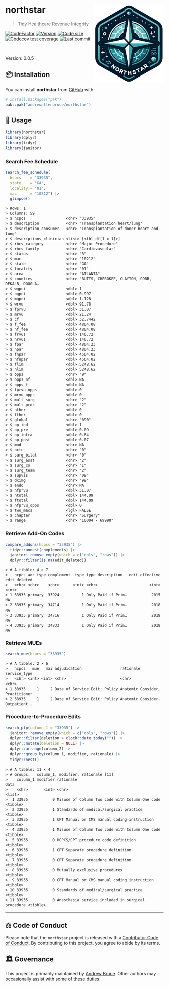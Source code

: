 
<!-- README.md is generated from README.Rmd. Please edit that file -->

# northstar <img src="man/figures/logo.png" align="right" height="250" />

> Tidy Healthcare Revenue Integrity

<!-- badges: start -->

[![CodeFactor](https://www.codefactor.io/repository/github/andrewallenbruce/northstar/badge)](https://www.codefactor.io/repository/github/andrewallenbruce/northstar)
[![Version](https://img.shields.io/badge/version-0.0.5-red.svg)](https://github.com/andrewallenbruce/northstar)
[![Code
size](https://img.shields.io/github/languages/code-size/andrewallenbruce/northstar.svg)](https://github.com/andrewallenbruce/northstar)
[![Codecov test
coverage](https://codecov.io/gh/andrewallenbruce/northstar/branch/master/graph/badge.svg)](https://app.codecov.io/gh/andrewallenbruce/northstar?branch=master)
[![Last
commit](https://img.shields.io/github/last-commit/andrewallenbruce/northstar.svg)](https://github.com/andrewallenbruce/northstar/commits/master)
<!-- badges: end -->

<br>

Version: 0.0.5

## :package: Installation

You can install **northstar** from [GitHub](https://github.com/) with:

``` r
# install.packages("pak")
pak::pak("andrewallenbruce/northstar")
```

## :beginner: Usage

``` r
library(northstar)
library(dplyr)
library(tidyr)
library(janitor)
```

### Search Fee Schedule

``` r
search_fee_schedule(
  hcpcs    = "33935",
  state    = "GA",
  locality = "01",
  mac      = "10212") |> 
  glimpse()
```

    > Rows: 1
    > Columns: 59
    > $ hcpcs                  <chr> "33935"
    > $ description            <chr> "Transplantation heart/lung"
    > $ description_consumer   <chr> "Transplantation of donor heart and lung"
    > $ descriptions_clinician <list> [<tbl_df[1 x 1]>]
    > $ rbcs_category          <chr> "Major Procedure"
    > $ rbcs_family            <chr> "Cardiovascular"
    > $ status                 <chr> "R"
    > $ mac                    <chr> "10212"
    > $ state                  <chr> "GA"
    > $ locality               <chr> "01"
    > $ area                   <chr> "ATLANTA"
    > $ counties               <chr> "BUTTS, CHEROKEE, CLAYTON, COBB, DEKALB, DOUGLA…
    > $ wgpci                  <dbl> 1
    > $ pgpci                  <dbl> 0.997
    > $ mgpci                  <dbl> 1.128
    > $ wrvu                   <dbl> 91.78
    > $ fprvu                  <dbl> 31.07
    > $ mrvu                   <dbl> 21.24
    > $ cf                     <dbl> 32.7442
    > $ f_fee                  <dbl> 4804.08
    > $ nf_fee                 <dbl> 4804.08
    > $ frvus                  <dbl> 146.72
    > $ nrvus                  <dbl> 146.72
    > $ fpar                   <dbl> 4804.23
    > $ npar                   <dbl> 4804.23
    > $ fnpar                  <dbl> 4564.02
    > $ nfnpar                 <dbl> 4564.02
    > $ flim                   <dbl> 5248.62
    > $ nlim                   <dbl> 5248.62
    > $ opps                   <chr> "9"
    > $ opps_nf                <dbl> NA
    > $ opps_f                 <dbl> NA
    > $ fprvu_opps             <dbl> 0
    > $ mrvu_opps              <dbl> 0
    > $ mult_surg              <chr> "2"
    > $ mult_proc              <chr> "2"
    > $ nther                  <dbl> 0
    > $ fther                  <dbl> 0
    > $ global                 <chr> "090"
    > $ op_ind                 <dbl> 1
    > $ op_pre                 <dbl> 0.09
    > $ op_intra               <dbl> 0.84
    > $ op_post                <dbl> 0.07
    > $ mod                    <chr> NA
    > $ pctc                   <chr> "0"
    > $ surg_bilat             <chr> "0"
    > $ surg_asst              <chr> "2"
    > $ surg_co                <chr> "1"
    > $ surg_team              <chr> "2"
    > $ supvis                 <chr> "09"
    > $ dximg                  <chr> "99"
    > $ endo                   <chr> NA
    > $ nfprvu                 <dbl> 31.07
    > $ ntotal                 <dbl> 144.09
    > $ ftotal                 <dbl> 144.09
    > $ nfprvu_opps            <dbl> 0
    > $ two_macs               <lgl> FALSE
    > $ chapter                <chr> "Surgery"
    > $ range                  <chr> "10004 - 69990"

### Retrieve Add-On Codes

``` r
compare_addons(hcpcs = "33935") |> 
  tidyr::unnest(complements) |> 
  janitor::remove_empty(which = c("cols", "rows")) |> 
  dplyr::filter(is.na(edit_deleted))
```

    > # A tibble: 4 × 7
    >   hcpcs aoc_type complement  type type_description   edit_effective edit_deleted
    >   <chr> <chr>    <chr>      <int> <chr>                       <int>        <int>
    > 1 33935 primary  33924          1 Only Paid if Prim…           2015           NA
    > 2 33935 primary  34714          1 Only Paid if Prim…           2018           NA
    > 3 33935 primary  34716          1 Only Paid if Prim…           2018           NA
    > 4 33935 primary  34833          1 Only Paid if Prim…           2018           NA

### Retrieve MUEs

``` r
search_mue(hcpcs = "33935")
```

    > # A tibble: 2 × 6
    >   hcpcs   mue   mai adjudication                 rationale          service_type
    >   <chr> <int> <int> <chr>                        <chr>              <chr>       
    > 1 33935     1     2 Date of Service Edit: Policy Anatomic Consider… Practitioner
    > 2 33935     1     2 Date of Service Edit: Policy Anatomic Consider… Outpatient …

### Procedure-to-Procedure Edits

``` r
search_ptp(column_1 = "33935") |> 
  janitor::remove_empty(which = c("cols", "rows")) |> 
  dplyr::filter(deletion > clock::date_today("")) |> 
  dplyr::mutate(deletion = NULL) |> 
  dplyr::arrange(column_2) |> 
  dplyr::group_by(column_1, modifier, rationale) |> 
  tidyr::nest()
```

    > # A tibble: 11 × 4
    > # Groups:   column_1, modifier, rationale [11]
    >    column_1 modifier rationale                                         data    
    >    <chr>       <int> <chr>                                             <list>  
    >  1 33935           0 Misuse of Column Two code with Column One code    <tibble>
    >  2 33935           1 Standards of medical/surgical practice            <tibble>
    >  3 33935           1 CPT Manual or CMS manual coding instruction       <tibble>
    >  4 33935           1 Misuse of Column Two code with Column One code    <tibble>
    >  5 33935           0 HCPCS/CPT procedure code definition               <tibble>
    >  6 33935           1 CPT Separate procedure definition                 <tibble>
    >  7 33935           0 CPT Separate procedure definition                 <tibble>
    >  8 33935           0 Mutually exclusive procedures                     <tibble>
    >  9 33935           0 CPT Manual or CMS manual coding instruction       <tibble>
    > 10 33935           0 Standards of medical/surgical practice            <tibble>
    > 11 33935           0 Anesthesia service included in surgical procedure <tibble>

------------------------------------------------------------------------

## :balance_scale: Code of Conduct

Please note that the `northstar` project is released with a [Contributor
Code of
Conduct](https://andrewallenbruce.github.io/northstar/CODE_OF_CONDUCT.html).
By contributing to this project, you agree to abide by its terms.

## :classical_building: Governance

This project is primarily maintained by [Andrew
Bruce](https://github.com/andrewallenbruce). Other authors may
occasionally assist with some of these duties.

